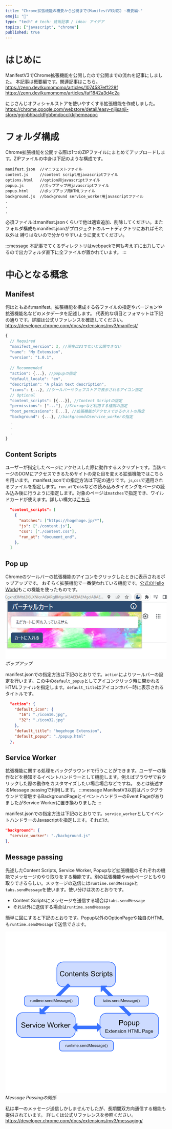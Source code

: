 ```yaml
---
title: "Chrome拡張機能の概要から公開まで(ManifestV3対応) ~概要編~"
emoji: "📌"
type: "tech" # tech: 技術記事 / idea: アイデア
topics: ["javascript", "chrome"]
published: true
---
```


# はじめに
ManifestV3でChrome拡張機能を公開したので公開までの流れを記事にしました。
本記事は概要編です。関連記事はこちら。
https://zenn.dev/kumomomo/articles/1074587eff228f
https://zenn.dev/kumomomo/articles/faf1842a3d4c2a

にじさんじオフィシャルストアを使いやすくする拡張機能を作成しました。
https://chrome.google.com/webstore/detail/easy-nijisanji-store/ggjpbhbacldfgbbmdoccikkjhemeapoc

# フォルダ構成
Chrome拡張機能を公開する際は1つのZIPファイルにまとめてアップロードします。ZIPファイルの中身は下記のような構成です。
```
manifest.json  //マニフェストファイル
content.js     //content script用javascriptファイル
options.html   //option用javascriptファイル
popup.js       //ポップアップ用javascriptファイル 
popup.html     //ポップアップ用HTMLファイル
background.js  //background service_worker用javascriptファイル
.
.
.
```
必須ファイルはmanifest.jsonくらいで他は適宜追加、削除してください。またフォルダ構成もmanifest.jsonがプロジェクトのルートディクトリにあればそれ以外は 縛りはないので分かりやすいように変えてください。

:::message
本記事でてくるディレクトリはwebpackで何も考えずに出力しているので出力フォルダ直下に全ファイルが置かれています。
:::

# 中心となる概念

## Manifest
何はともあれmanifest。拡張機能を構成する各ファイルの指定やバージョンや拡張機能名などのメタデータを記述します。
代表的な項目とフォマットは下記の通りです。詳細は公式リファレンスを確認してください。
https://developer.chrome.com/docs/extensions/mv3/manifest/
```json:manifest.js
{
  // Required
  "manifest_version": 3, //現在はV3でないと公開できない
  "name": "My Extension",
  "version": "1.0.1",

  // Recommended
  "action": {...}, //popupの指定
  "default_locale": "en",
  "description": "A plain text description",
  "icons": {...}, //ツールバーやウェブストアで表示されるアイコン指定
  // Optional
  "content_scripts": [{...}], //Content Scriptの指定
  "permissions": ["..."], //Storageなど利用する権限の指定
  "host_permissions": [...], //拡張機能がアクセスできるホストの指定
  "background": {...}, //backgroundのservice_workerの指定
  .
  .
  .
}
```
## Content Scripts
ユーザーが指定したページにアクセスした際に動作するスクリプトです。当該ページのDOMにアクセスできるためサイトの見た目を変える拡張機能ではこちらを用います。
manifest.jsonでの指定方法は下記の通りです。`js`,`css`で適用されるファイルを指定します。`run_at`でcssなどの読み込みタイミングをページの読み込み後に行うように指定します。対象のページは`matches`で指定でき、ワイルドカードが使えます。詳しい構文は[こちら](https://developer.chrome.com/docs/extensions/mv3/match_patterns/)
```json
  "content_scripts": [
    {
      "matches": ["https://hogehoge.jp/*"],
      "js": ["./content.js"],
      "css": ["./content.css"],
      "run_at": "document_end",
    },
  ]
```

## Pop up
Chromeのツールバーの拡張機能のアイコンをクリックしたときに表示されるポップアップです。
おそらく拡張機能で一番使われている機能です。[公式のHello World](https://developer.chrome.com/docs/extensions/mv3/getstarted/development-basics/)もこの機能を使ったものです。
![](/images/c4b5b363cab8f0/c4b5b363cab8f0_popup.png)
*ポップアップ*

manifest.jsonでの指定方法は下記のとおりです。`action`によりツールバーの設定を行います。この中の`default_popup`としてアイコンクリック時に開かれるHTMLファイルを指定します。`default_title`はアイコンホバー時に表示されるタイトルです。
```json
  "action": {
    "default_icon": {
      "16": "./icon16.jpg",
      "32": "./icon32.jpg"
    },
    "default_title": "hogehoge Extension",
    "default_popup": "./popup.html"
  },
```

## Service Worker
拡張機能に関する処理をバックグラウンドで行うことができます。ユーザーの操作などを検知するイベントハンドラーとして機能します。例えばブラウザで右クリックした際の動作をカスタマイズしたい場合場合などですね。
あとは後述するMessage passingで利用します。
:::message
ManifestV3以前はバックグラウンドで常駐するBackgroundPageとイベントハンドラーのEvent PageがありましたがService Workerに置き換わりました
:::

manifest.jsonでの指定方法は下記のとおりです。`service_worker`としてイベントハンドラーのJavascriptを指定します。それだけ。
```json
"background": {
  "service_worker": "./background.js"
},
```

## Message passing
先述したContent Scripts, Service Worker, Popupなど拡張機能のそれぞれの機能でメッセージのやり取りをする機能です。別の拡張機能やwebページともやり取りできるらしい。メッセージの送信には`runtime.sendMessage`と`tabs.sendMessage`を使います。使い分けは次のとおりです。

- Content Scriptsにメッセージを送信する場合は`tabs.sendMessage`
- それ以外に送信する場合は`runtime.sendMessage`

簡単に図にすると下記のとおりです。Popup以外のOptionPageや独自のHTMLも`runtime.sendMessage`で送信できます。

![](/images/c4b5b363cab8f0/c4b5b363cab8f0_messagePassing.jpg)
*Message Passingの関係*

私は単一のメッセージ送信しかしませんでしたが、長期間双方向通信する機能も提供されています。
詳しくは公式リファレンスを参照ください。
https://developer.chrome.com/docs/extensions/mv3/messaging/